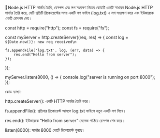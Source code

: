 📌Node.js HTTP সার্ভার তৈরি, রেসপন্স এবং লগ সংরক্ষণ 
নিচের কোডটি একটি সাধারন Node.js HTTP সার্ভার তৈরি করে, যেটি প্রতিটি রিকোয়েস্টের সময় একটি লগ ফাইল (log.txt) এ লগ সংরক্ষণ করে এবং ইউজারকে একটি রেসপন্স দেয়।


const http = require("http");
const fs = require("fs");

const myServer = http.createServer((req, res) => {
    const log = `${Date.now()}: new req received\n`

    fs.appendFile('log.txt', log, (err, data) => {
        res.end("Hello from server");
    });
});

myServer.listen(8000, () => {
    console.log("server is running on port 8000");
});

কোড ব্যাখ্যা:

http.createServer():
একটি HTTP সার্ভার তৈরি করে।


fs.appendFile():
প্রতিবার রিকোয়েস্ট আসলে log.txt ফাইলে নতুন একটি লগ লিখে।


res.end():
ইউজারকে “Hello from server” মেসেজ পাঠিয়ে রেসপন্স শেষ করে।


listen(8000):
সার্ভার 8000 পোর্টে রিকোয়েস্ট শুনছে।
